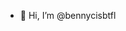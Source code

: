 - 👋 Hi, I’m @bennycisbtfl


<!---
bennycisbtfl/bennycisbtfl is a ✨ special ✨ repository because its `README.md` (this file) appears on your GitHub profile.
You can click the Preview link to take a look at your changes.
--->
